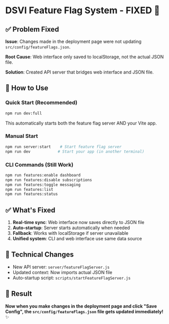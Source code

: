 # DSVI Feature Flag System - FIXED 🎉

## ✅ Problem Fixed

**Issue**: Changes made in the deployment page were not updating `src/config/featureFlags.json`.

**Root Cause**: Web interface only saved to localStorage, not the actual JSON file.

**Solution**: Created API server that bridges web interface and JSON file.

## 🚀 How to Use

### Quick Start (Recommended)
```bash
npm run dev:full
```

This automatically starts both the feature flag server AND your Vite app.

### Manual Start
```bash
npm run server:start    # Start feature flag server
npm run dev            # Start your app (in another terminal)
```

### CLI Commands (Still Work)
```bash
npm run features:enable dashboard
npm run features:disable subscriptions  
npm run features:toggle messaging
npm run features:list
npm run features:status
```

## ✅ What's Fixed

1. **Real-time sync**: Web interface now saves directly to JSON file
2. **Auto-startup**: Server starts automatically when needed
3. **Fallback**: Works with localStorage if server unavailable
4. **Unified system**: CLI and web interface use same data source

## 🔧 Technical Changes

- New API server: `server/featureFlagServer.js`
- Updated context: Now imports actual JSON file  
- Auto-startup script: `scripts/startFeatureFlagServer.js`

## 🎯 Result

**Now when you make changes in the deployment page and click "Save Config", the `src/config/featureFlags.json` file gets updated immediately!** ✨